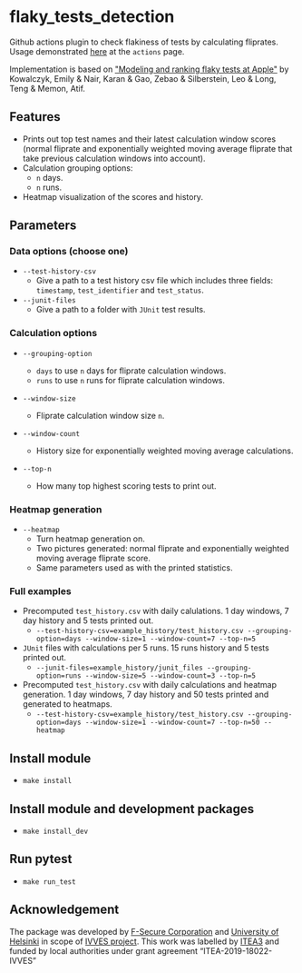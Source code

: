 # flaky_tests_detection

Github actions plugin to check flakiness of tests by calculating fliprates. Usage demonstrated [here](https://github.com/guotin/flaky-test-ci) at the `actions` page.

Implementation is based on ["Modeling and ranking flaky tests at Apple"](https://dl.acm.org/doi/10.1145/3377813.3381370) by Kowalczyk, Emily & Nair, Karan & Gao, Zebao & Silberstein, Leo & Long, Teng & Memon, Atif.

## Features

* Prints out top test names and their latest calculation window scores (normal fliprate and exponentially weighted moving average fliprate that take previous calculation windows into account).
* Calculation grouping options:
  * `n` days.
  * `n` runs.
* Heatmap visualization of the scores and history.
  
## Parameters

### Data options (choose one)

* `--test-history-csv`
  * Give a path to a test history csv file which includes three fields: `timestamp`, `test_identifier` and `test_status`.
* `--junit-files`
  * Give a path to a folder with `JUnit` test results.
  
### Calculation options

* `--grouping-option`
  * `days` to use `n` days for fliprate calculation windows.
  * `runs` to use `n` runs for fliprate calculation windows.
  
* `--window-size`
  * Fliprate calculation window size `n`.
  
* `--window-count`
  * History size for exponentially weighted moving average calculations.
  
* `--top-n`
  * How many top highest scoring tests to print out.
### Heatmap generation
* `--heatmap`
  * Turn heatmap generation on.
  * Two pictures generated: normal fliprate and exponentially weighted moving average fliprate score.
  * Same parameters used as with the printed statistics.
  
### Full examples

* Precomputed `test_history.csv` with daily calulations. 1 day windows, 7 day history and 5 tests printed out.
  * `--test-history-csv=example_history/test_history.csv --grouping-option=days --window-size=1 --window-count=7 --top-n=5`
* `JUnit` files with calculations per 5 runs. 15 runs history and 5 tests printed out.
  * `--junit-files=example_history/junit_files --grouping-option=runs --window-size=5 --window-count=3 --top-n=5`
* Precomputed `test_history.csv` with daily calculations and heatmap generation. 1 day windows, 7 day history and 50 tests printed and generated to heatmaps.
  * `--test-history-csv=example_history/test_history.csv --grouping-option=days --window-size=1 --window-count=7 --top-n=50 --heatmap` 

## Install module

* `make install`

## Install module and development packages

* `make install_dev`

## Run pytest

* `make run_test`

## Acknowledgement

The package was developed by [F-Secure Corporation][f-secure] and [University of Helsinki][hy] in scope of [IVVES project][ivves]. This work was labelled by [ITEA3][itea3] and funded by local authorities under grant agreement “ITEA-2019-18022-IVVES”

[ivves]: http://ivves.eu/
[itea3]: https://itea3.org/
[f-secure]: https://www.f-secure.com/en
[hy]: https://www.helsinki.fi/en/computer-science
